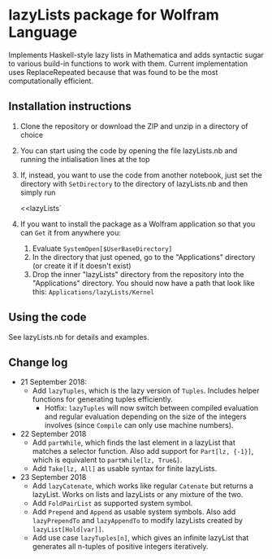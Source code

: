 # lazyLists package for Wolfram Language

Implements Haskell-style lazy lists in Mathematica and adds syntactic sugar to various build-in functions to work with them. Current implementation uses ReplaceRepeated because that was found to be the most computationally efficient.

## Installation instructions

1. Clone the repository or download the ZIP and unzip in a directory of choice
2. You can start using the code by opening the file lazyLists.nb and running the intialisation lines at the top
3. If, instead, you want to use the code from another notebook, just set the directory with `SetDirectory` to the directory of lazyLists.nb and then simply run

    <<lazyLists`

4. If you want to install the package as a Wolfram application so that you can `Get` it from anywhere you:
    1. Evaluate `SystemOpen[$UserBaseDirectory]`
    2. In the directory that just opened, go to the "Applications" directory (or create it if it doesn't exist)
    3. Drop the inner "lazyLists" directory from the repository into the "Applications" directory. You should now have a path that look like this: `Applications/lazyLists/Kernel`


## Using the code

See lazyLists.nb for details and examples.


## Change log

* 21 September 2018: 
    * Add `lazyTuples`, which is the lazy version of `Tuples`. Includes helper functions for generating tuples efficiently.
		* Hotfix: `lazyTuples` will now switch between compiled evaluation and regular evaluation depending on the size of the integers involves (since `Compile` can only use machine numbers).
* 22 September 2018
	* Add `partWhile`, which finds the last element in a lazyList that matches a selector function. Also add support for `Part[lz, {-1}]`, which is equivalent to `partWhile[lz, True&]`. 
	* Add `Take[lz, All]` as usable syntax for finite lazyLists.
* 23 September 2018
	* Add `lazyCatenate`, which works like regular `Catenate` but returns a lazyList. Works on lists and lazyLists or any mixture of the two.
	* Add `FoldPairList` as supported system symbol.
	* Add `Prepend` and `Append` as usable system symbols. Also add `lazyPrependTo` and `lazyAppendTo` to modify lazyLists created by `lazyList[Hold[var]]`.
	* Add use case `lazyTuples[n]`, which gives an infinite lazyList that generates all n-tuples of positive integers iteratively.